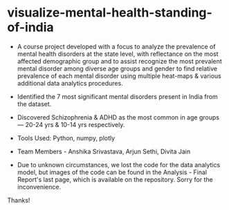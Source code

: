 # visualize-mental-health-standing-of-india
- A course project developed with a focus to analyze the prevalence of mental health disorders at the state level, with reflectance on the most affected demographic group and to assist recognize the most prevalent mental disorder among diverse age groups and gender to find relative prevalence of each mental disorder using multiple heat-maps & various additional data analytics procedures.
- Identified the 7 most significant mental disorders present in India from the dataset.
- Discovered Schizophrenia & ADHD as the most common in age groups — 20-24 yrs & 10-14 yrs respectively. 
- Tools Used: Python, numpy, plotly
- Team Members - Anshika Srivastava, Arjun Sethi, Divita Jain

- Due to unknown circumstances, we lost the code for the data analytics model, but images of the code can be found in the Analysis - Final Report's last page, which is available on the repository. Sorry for the inconvenience.

Thanks!
